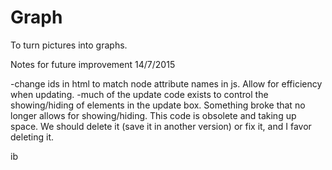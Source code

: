 # Graph
To turn pictures into graphs.


Notes for future improvement 14/7/2015

-change ids in html to match node attribute names in js. Allow for efficiency when updating.
-much of the update code exists to control the showing/hiding of elements in the update box. Something broke that no longer allows for showing/hiding. This code is obsolete and taking up space. We should delete it (save it in another version) or fix it, and I favor deleting it.

ib
